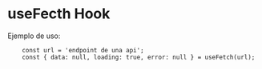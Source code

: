 # useFecth Hook

Ejemplo de uso:

```
    const url = 'endpoint de una api';
    const { data: null, loading: true, error: null } = useFetch(url);
```